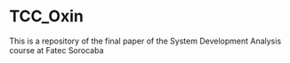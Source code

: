 # TCC_Oxin
This is a repository of the final paper of the System Development Analysis course at Fatec Sorocaba
